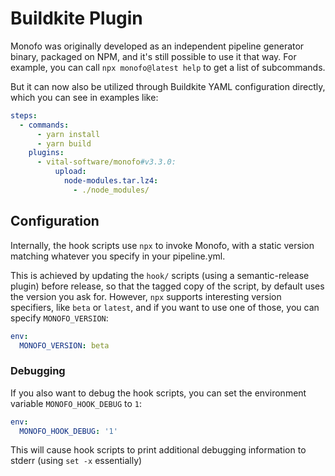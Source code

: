 # Buildkite Plugin

Monofo was originally developed as an independent pipeline generator binary,
packaged on NPM, and it's still possible to use it that way. For example, you
can call `npx monofo@latest help` to get a list of subcommands.

But it can now also be utilized through Buildkite YAML configuration directly,
which you can see in examples like:

```yaml
steps:
  - commands:
      - yarn install
      - yarn build
    plugins:
      - vital-software/monofo#v3.3.0:
          upload:
            node-modules.tar.lz4:
              - ./node_modules/
```

## Configuration

Internally, the hook scripts use `npx` to invoke Monofo, with a static version
matching whatever you specify in your pipeline.yml.

This is achieved by updating the `hook/` scripts (using a semantic-release plugin)
before release, so that the tagged copy of the script, by default uses the
version you ask for. However, `npx` supports interesting version specifiers,
like `beta` or `latest`, and if you want to use one of those, you can specify
`MONOFO_VERSION`:

```yaml
env:
  MONOFO_VERSION: beta
```

### Debugging

If you also want to debug the hook scripts, you can set the environment variable
`MONOFO_HOOK_DEBUG` to `1`:

```yaml
env:
  MONOFO_HOOK_DEBUG: '1'
```

This will cause hook scripts to print additional debugging information to stderr
(using `set -x` essentially)
